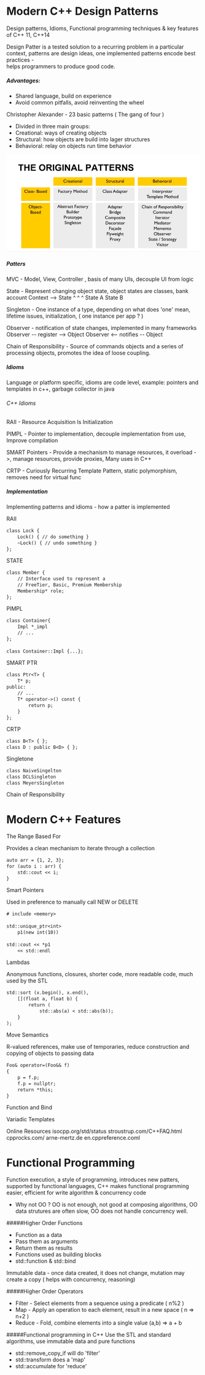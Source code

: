 Modern C++ Design Patterns
==========================
Design patterns, Idioms, Functional programming techniques & key features of C++ 11, C++14

Design Patter is a tested solution to a recurring problem in a particular context, 
patterns are design ideas, one implemented patterns encode best practices -  
helps programmers to produce good code.

##### Advantages:
* Shared language, build on experience 
* Avoid common pitfalls, avoid reinventing the wheel

Christopher Alexander - 23 basic patterns ( The gang of four ) 

* Divided in three main groups:
* Creational: ways of creating objects
* Structural: how objects are build into lager structures
* Behavioral: relay on objects run time behavior

![Design Patters](./img/DesignPatterns.PNG)

##### Patters
MVC - Model, View, Controller , basis of many UIs, decouple UI from logic

State - Represent changing object state, object states are classes, bank account 
		Context --> State
                     ^
			     ^        ^
			State A	   State B

Singleton - One instance of a type, depending on what does 'one' mean, lifetime issues, initialization, ( one instance per app ? ) 

Observer - notification of state changes, implemented in many frameworks 
		Observer -- register --> Object 
		Observer <-- notifies -- Object

Chain of Responsibility - Source of commands objects and a series of processing objects, promotes
the idea of loose coupling.

##### Idioms
Language or platform specific, idioms are code level, example: pointers and templates in c++, garbage collector in java 

###### C++ Idioms
RAII - Resource Acquisition Is Initialization

PIMPL - Pointer to implementation, decouple implementation from use, Improve compilation 

SMART Pointers - Provide a mechanism to manage resources, it overload ->, manage resources, provide proxies, Many uses in C++

CRTP - Curiously Recurring Template Pattern, static polymorphism, removes need for virtual func

##### Implementation
Implementing patterns and idioms  - how a patter is implemented 

RAII

	class Lock {
		Lock() { // do something }
		~Lock() { // undo something }
	};

STATE

	class Member {
	    // Interface used to represent a
	    // FreeTier, Basic, Premium Membership
		Membership* role;
	};

PIMPL

    class Container{
        Impl *_impl
        // ...
    };

    class Container::Impl {...};

SMART PTR

    class Ptr<T> {
        T* p;
    public:
        // ...
        T* operator->() const {
            return p;
        }
    };

CRTP

    class B<T> { };
    class D : public B<D> { };

Singletone

    class NaiveSingelton
    class DCLSingleton
    class MeyersSingleton

Chain of Responsibility




Modern C++ Features
===================

The Range Based For

Provides a clean mechanism to iterate through a collection

    auto arr = {1, 2, 3};
    for (auto i : arr) {
        std::cout << i;
    }

Smart Pointers

Used in preference to manually call NEW or DELETE

    # include <memory>
 
    std::unique_ptr<int>
        p1(new int(10))

    std::cout << *p1
        << std::endl

Lambdas

Anonymous functions, closures, shorter code, more readable code, much used by the STL

    std::sort (x.begin(), x.end(),
        [](float a, float b) {
            return (
                std::abs(a) < std::abs(b));
        }
    );

Move Semantics

R-valued references, make use of temporaries, reduce construction and copying of objects to
passing data

    Foo& operator=(Foo&& f)
    {
        p = f.p;
        f.p = nullptr;
        return *this;
    }

Function and Bind

Variadic Templates

Online Resources
isocpp.org/std/status
stroustrup.com/C++FAQ.html
cpprocks.com/
arne-mertz.de
en.cppreference.coml

Functional Programming
======================

Function execution, a style of programming, introduces new patters, supported by functional languages,
C++ makes functional programming easier, efficient for write algorithm & concurrency code

* Why not OO ?
    OO is not enough, not good at composing algorithms,
    OO data strutures are often slow, OO does not handle concurrency well.

#####Higher Order Functions
* Function as a data
* Pass them as arguments
* Return them as results
* Functions used as building blocks
* std::function & std::bind

Immutable data - once data created, it does not change, mutation may create a copy ( helps with concurrency, reasoning)

#####Higher Order Operators
* Filter - Select elements from a sequence using a predicate ( n%2 )
* Map - Apply an operation to each element, result in a new space ( n => n+2 )
* Reduce - Fold, combine elements into a single value (a,b) => a + b

#####Functional programming in C++
Use the STL and standard algorithms, use immutable data and pure functions
* std::remove_copy_if will do 'filter'
* std::transform does a 'map'
* std::accumulate for 'reduce'
